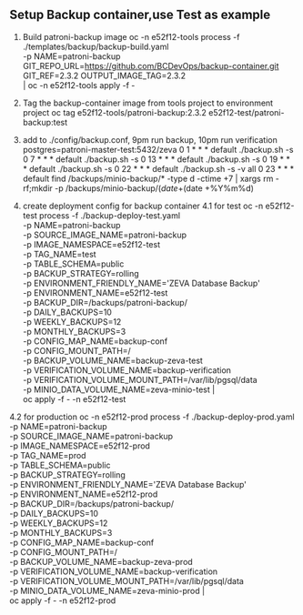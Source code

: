 ## Setup Backup container,use Test as example
1. Build patroni-backup image
oc -n e52f12-tools process -f ./templates/backup/backup-build.yaml \
-p NAME=patroni-backup GIT_REPO_URL=https://github.com/BCDevOps/backup-container.git GIT_REF=2.3.2 OUTPUT_IMAGE_TAG=2.3.2  \
| oc -n e52f12-tools apply -f -

2. Tag the backup-container image from tools project to environment project
oc tag e52f12-tools/patroni-backup:2.3.2 e52f12-test/patroni-backup:test

3. add to ./config/backup.conf, 9pm run backup, 10pm run verification
postgres=patroni-master-test:5432/zeva
0 1 * * * default ./backup.sh -s
0 7 * * * default ./backup.sh -s
0 13 * * * default ./backup.sh -s
0 19 * * * default ./backup.sh -s
0 22 * * * default ./backup.sh -s -v all
0 23 * * * default  find /backups/minio-backup/* -type d -ctime +7 | xargs rm -rf;mkdir -p /backups/minio-backup/$(date +%Y%m%d);cp -rp /minio-data/* /backups/minio-backup/$(date +%Y%m%d)

4. create deployment config for backup container
4.1 for test
oc -n e52f12-test process -f ./backup-deploy-test.yaml \
  -p NAME=patroni-backup \
  -p SOURCE_IMAGE_NAME=patroni-backup \
  -p IMAGE_NAMESPACE=e52f12-test \
  -p TAG_NAME=test \
  -p TABLE_SCHEMA=public \
  -p BACKUP_STRATEGY=rolling \
  -p ENVIRONMENT_FRIENDLY_NAME='ZEVA Database Backup' \
  -p ENVIRONMENT_NAME=e52f12-test \
  -p BACKUP_DIR=/backups/patroni-backup/ \
  -p DAILY_BACKUPS=10 \
  -p WEEKLY_BACKUPS=12 \
  -p MONTHLY_BACKUPS=3 \
  -p CONFIG_MAP_NAME=backup-conf \
  -p CONFIG_MOUNT_PATH=/ \
  -p BACKUP_VOLUME_NAME=backup-zeva-test \
  -p VERIFICATION_VOLUME_NAME=backup-verification \
  -p VERIFICATION_VOLUME_MOUNT_PATH=/var/lib/pgsql/data \
  -p MINIO_DATA_VOLUME_NAME=zeva-minio-test | \
  oc apply -f - -n e52f12-test

4.2 for production
oc -n e52f12-prod process -f ./backup-deploy-prod.yaml \
  -p NAME=patroni-backup \
  -p SOURCE_IMAGE_NAME=patroni-backup \
  -p IMAGE_NAMESPACE=e52f12-prod \
  -p TAG_NAME=prod \
  -p TABLE_SCHEMA=public \
  -p BACKUP_STRATEGY=rolling \
  -p ENVIRONMENT_FRIENDLY_NAME='ZEVA Database Backup' \
  -p ENVIRONMENT_NAME=e52f12-prod \
  -p BACKUP_DIR=/backups/patroni-backup/ \
  -p DAILY_BACKUPS=10 \
  -p WEEKLY_BACKUPS=12 \
  -p MONTHLY_BACKUPS=3 \
  -p CONFIG_MAP_NAME=backup-conf \
  -p CONFIG_MOUNT_PATH=/ \
  -p BACKUP_VOLUME_NAME=backup-zeva-prod \
  -p VERIFICATION_VOLUME_NAME=backup-verification \
  -p VERIFICATION_VOLUME_MOUNT_PATH=/var/lib/pgsql/data \
  -p MINIO_DATA_VOLUME_NAME=zeva-minio-prod | \
  oc apply -f - -n e52f12-prod